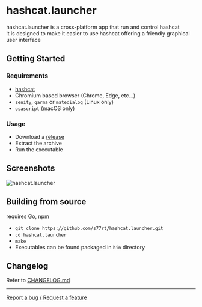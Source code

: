 # hashcat.launcher
hashcat.launcher is a cross-platform app that run and control hashcat  
it is designed to make it easier to use hashcat offering a friendly graphical user interface

## Getting Started

### Requirements
 - [hashcat](https://hashcat.net/hashcat/)
 - Chromium based browser (Chrome, Edge, etc...)
 - `zenity`, `qarma` or `matedialog` (Linux only)
 - `osascript` (macOS only)

### Usage
 - Download a [release](https://github.com/s77rt/hashcat.launcher/releases)
 - Extract the archive
 - Run the executable

## Screenshots
![hashcat.launcher](/docs/screenshots/preview.gif?raw=true "hashcat.launcher")

## Building from source
requires [Go](https://go.dev/), [npm](https://www.npmjs.com/)
 - `git clone https://github.com/s77rt/hashcat.launcher.git`
 - `cd hashcat.launcher`
 - `make`
 - Executables can be found packaged in `bin` directory

## Changelog
Refer to [CHANGELOG.md](https://github.com/s77rt/hashcat.launcher/blob/master/docs/CHANGELOG.md)

___
[Report a bug / Request a feature](https://github.com/s77rt/hashcat.launcher/issues/new)